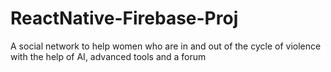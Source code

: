 # ReactNative-Firebase-Proj
A social network to help women who are in and out of the cycle of violence with the help of AI, advanced tools and a forum
